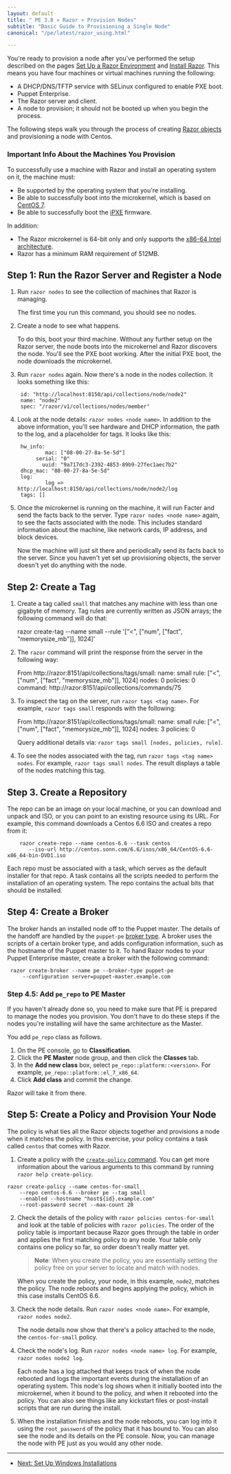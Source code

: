 ```yaml
---
layout: default
title: " PE 3.8 » Razor » Provision Nodes"
subtitle: "Basic Guide to Provisioning a Single Node"
canonical: "/pe/latest/razor_using.html"

---
```


You're ready to provision a node after you've performed the setup described on the pages [Set Up a Razor Environment](./razor_prereqs.html) and [Install Razor](./razor_install.html). This means you have four machines or virtual machines running the following:

* A DHCP/DNS/TFTP service with SELinux configured to enable PXE boot.
* Puppet Enterprise.
* The Razor server and client.
* A node to provision; it should not be booted up when you begin the process.

The following steps walk you through the process of creating
[Razor objects](./razor_objects) and provisioning a node with Centos.

### Important Info About the Machines You Provision

To successfully use a machine with Razor and install an operating system on
it, the machine must:

* Be supported by the operating system that you're installing.
* Be able to successfully boot into the microkernel, which is based on [CentOS 7](http://wiki.centos.org/Manuals/ReleaseNotes/CentOS7).
* Be able to successfully boot the [iPXE](http://ipxe.org/) firmware.

In addition:

+ The Razor microkernel is 64-bit only and only supports the [x86-64 Intel architecture](http://en.wikipedia.org/wiki/X86-64).
+ Razor has a minimum RAM requirement of 512MB.

## Step 1: Run the Razor Server and Register a Node

1. Run `razor nodes` to see the collection of machines that Razor is managing.

   The first time you run this command, you should see no nodes.

2. Create a node to see what happens.

   To do this, boot your third machine. Without any further setup on the Razor server, the node boots into the microkernel and Razor discovers the node. You'll see the PXE boot working. After the initial PXE boot, the node downloads the microkernel.

3. Run `razor nodes` again. Now there's a node in the nodes collection. It looks something like this:

		id: "http://localhost:8150/api/collections/node/node2"
		name: "node2"
		spec: "/razor/v1/collections/nodes/member"

4. Look at the node details: `razor nodes <node name>`. In addition to the above information, you'll see hardware and DHCP information, the path to the log, and a placeholder for tags. It looks like this:

		hw_info:
				mac: ["08-00-27-8a-5e-5d"]
			 serial: "0"
			   uuid: "9a717dc3-2392-4853-89b9-27fec1aec7b2"
		dhcp_mac: "08-00-27-8a-5e-5d"
		log:
				log => http://localhost:8150/api/collections/node/node2/log
		tags: []

5. Once the microkernel is running on the machine, it will run Facter and
send the facts back to the server. Type `razor nodes <node name>` again, to
see the facts associated with the node. This includes standard information
about the machine, like network cards, IP address, and block devices.

	Now the machine will just sit there and periodically send its facts back to the server. Since you haven't yet set up provisioning objects, the server doesn't yet do anything with the node.

## Step 2: Create a Tag

1. Create a tag called `small` that matches any machine with less than one
gigabyte of memory. Tag rules are currently written as JSON arrays; the
following command will do that:

      razor create-tag --name small
          --rule '["<", ["num", ["fact", "memorysize_mb"]], 1024]'

2. The `razor` command will print the response from the server in the
following way:

      From http://razor:8151/api/collections/tags/small:
          name: small
          rule: ["<", ["num", ["fact", "memorysize_mb"]], 1024]
         nodes: 0
      policies: 0
       command: http://razor:8151/api/collections/commands/75


3. To inspect the tag on the server, run `razor tags <tag name>`. For
example, `razor tags small` responds with the following:

      From http://razor:8151/api/collections/tags/small:
          name: small
          rule: ["<", ["num", ["fact", "memorysize_mb"]], 1024]
         nodes: 3
      policies: 0

    Query additional details via: `razor tags small [nodes, policies, rule]`.

4. To see the nodes associated with the tag, run `razor tags <tag name>
nodes`. For example, `razor tags small nodes`. The result displays a table
of the nodes matching this tag.

## Step 3. Create a Repository

The repo can be an image on your local machine, or you can download and
unpack and ISO, or you can point to an existing resource using its URL. For
example, this command downloads a Centos 6.6 ISO and creates a repo from it:

		razor create-repo --name centos-6.6 --task centos
           --iso-url http://centos.sonn.com/6.6/isos/x86_64/CentOS-6.6-x86_64-bin-DVD1.iso

Each repo must be associated with a task, which serves as the default
installer for that repo. A task contains all the scripts needed to perform
the installation of an operating system. The repo contains the actual
bits that should be installed.

## Step 4: Create a Broker

The broker hands an installed node off to the Puppet master. The details of the handoff are handled by the `puppet-pe` [broker type](./razor_brokertypes.html). A broker uses the scripts of a certain broker type, and adds configuration information, such as the hostname of the Puppet master to it. To hand Razor nodes to your Puppet Enterprise master, create a broker with the following command:

     razor create-broker --name pe --broker-type puppet-pe
         --configuration server=puppet-master.example.com

### Step 4.5: Add `pe_repo` to PE Master

If you haven't already done so, you need to make sure that PE is prepared to manage the nodes you provision. You don't have to do these steps if the nodes you're installing will have the same architecture as the Master.

You add `pe_repo` class as follows.

1. On the PE console, go to **Classification**.
2. Click the **PE Master** node group, and then click the **Classes** tab.
3. In the **Add new class** box, select `pe_repo::platform::<version>`. For example, `pe_repo::platform::el_7_x86_64`.
4. Click **Add class** and commit the change.

Razor will take it from there.


## Step 5: Create a Policy and Provision Your Node

The policy is what ties all the Razor objects together and provisions a node when it matches the policy. In this exercise, your policy contains a task called `centos` that comes with Razor.

1. Create a policy with the [`create-policy` command](./razor_reference.html#create-policy-create-policy.html). You can get more information about the various arguments to this command by running `razor help create-policy`.

~~~
razor create-policy --name centos-for-small
    --repo centos-6.6 --broker pe --tag small
    --enabled --hostname "host${id}.example.com"
    --root-password secret --max-count 20
~~~

 2. Check the details of the policy with `razor policies centos-for-small`
 and look at the table of policies with `razor policies`. The order of the
 policy table is important because Razor goes through the table in order and
 applies the first matching policy to any node. Your table only
 contains one policy so far, so order doesn't really matter yet.

	>**Note**: When you create the policy, you are essentially setting the policy free on your server to locate and match with nodes.

	When you create the policy, your node, in this example, `node2`, matches the policy. The node reboots and begins applying the policy, which in this case installs CentOS 6.6.

3. Check the node details. Run `razor nodes <node name>`. For example, `razor nodes node2`.

   The node details now show that there's a policy attached to the node, the `centos-for-small` policy.

4. Check the node's log. Run `razor nodes <node name> log`. For example, `razor nodes node2 log`.

   Each node has a log attached that keeps track of when the node rebooted and logs the important events during the installation of an operating system. This node's log shows when it initially booted into the microkernel, when it bound to the policy, and when it rebooted into the policy. You can also see things like any kickstart files or post-install scripts that are run during the install.

5. When the installation finishes and the node reboots, you can log into it
using the `root_password` of the policy that it has bound to. You can also
see the node and its details on the PE console. Now, you can manage the
node with PE just as you would any other node.


* * *


- [Next: Set Up Windows Installations](./razor_windows_install.html)

